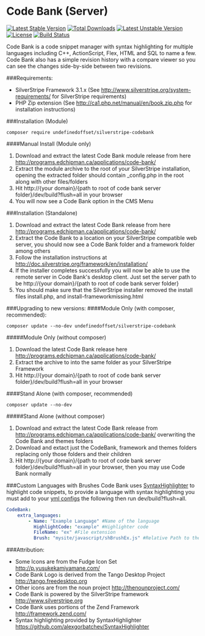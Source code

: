 Code Bank (Server)
=================
[![Latest Stable Version](https://poser.pugx.org/undefinedoffset/silverstripe-codebank/v/stable.png)](https://packagist.org/packages/undefinedoffset/silverstripe-codebank) [![Total Downloads](https://poser.pugx.org/undefinedoffset/silverstripe-codebank/downloads.png)](https://packagist.org/packages/undefinedoffset/silverstripe-codebank) [![Latest Unstable Version](https://poser.pugx.org/undefinedoffset/silverstripe-codebank/v/unstable.png)](https://packagist.org/packages/undefinedoffset/silverstripe-codebank) [![License](https://poser.pugx.org/undefinedoffset/silverstripe-codebank/license.png)](https://packagist.org/packages/undefinedoffset/silverstripe-codebank) [![Build Status](https://travis-ci.org/UndefinedOffset/silverstripe-codebank.png)](https://travis-ci.org/UndefinedOffset/silverstripe-codebank)

Code Bank is a code snippet manager with syntax highlighting for multiple languages including C++, ActionScript, Flex, HTML and SQL to name a few. Code Bank also has a simple revision history with a compare viewer so you can see the changes side-by-side between two revisions.


###Requirements:
* SilverStripe Framework 3.1.x (See http://www.silverstripe.org/system-requirements/ for SilverStripe requirements)
* PHP Zip extension (See http://ca1.php.net/manual/en/book.zip.php for installation instructions)


###Installation (Module)
```
composer require undefinedoffset/silverstripe-codebank
```

####Manual Install (Module only)
1. Download and extract the latest Code Bank module release from here http://programs.edchipman.ca/applications/code-bank/
2. Extract the module archive to the root of your SilverStripe installation, opening the extracted folder should contain _config.php in the root along with other files/folders
3. Hit http://{your domain}/{path to root of code bank server folder}/dev/build?flush=all in your browser
4. You will now see a Code Bank option in the CMS Menu


###Installation (Standalone)
1. Download and extract the latest Code Bank release from here http://programs.edchipman.ca/applications/code-bank/
2. Extract the Code Bank to a location on your SilverStripe compatible web server, you should now see a Code Bank folder and a framework folder among others
3. Follow the installation instructions at http://doc.silverstripe.org/framework/en/installation/
4. If the installer completes successfully you will now be able to use the remote server in Code Bank's desktop client. Just set the server path to be http://{your domain}/{path to root of code bank server folder}
5. You should make sure that the SilverStripe installer removed the install files install.php, and install-frameworkmissing.html


###Upgrading to new versions:
####Module Only (with composer, recommended):
```
composer update --no-dev undefinedoffset/silverstripe-codebank
```

#####Module Only (without composer)
1. Download the latest Code Bank release here http://programs.edchipman.ca/applications/code-bank/
2. Extract the archive to into the same folder as your SilverStripe Framework
3. Hit http://{your domain}/{path to root of code bank server folder}/dev/build?flush=all in your browser


####Stand Alone (with composer, recommended)
```
composer update --no-dev
```

#####Stand Alone (without composer)
1. Download and extract the latest Code Bank release from http://programs.edchipman.ca/applications/code-bank/ overwriting the Code Bank and themes folders
2. Download and extact just the CodeBank, framework and themes folders replacing only those folders and their children
3. Hit http://{your domain}/{path to root of code bank server folder}/dev/build?flush=all in your browser, then you may use Code Bank normally


###Custom Languages with Brushes
Code Bank uses [SyntaxHighlighter](https://github.com/alexgorbatchev/SyntaxHighlighter) to highlight code snippets, to provide a language with syntax highlighting you must add to your [yml configs](http://doc.silverstripe.org/framework/en/topics/configuration#setting-configuration-via-yaml-files) the following then run dev/build?flush=all.
```yml
CodeBank:
    extra_languages:
        - Name: "Example Language" #Name of the language
          HighlightCode: "example" #Highlighter code
          FileName: "ex" #File extension
          Brush: "mysite/javascript/shBrushEx.js" #Relative Path to the snippet highlighter brush
```

###Attribution:
* Some Icons are from the Fudge Icon Set http://p.yusukekamiyamane.com/
* Code Bank Logo is derived from the Tango Desktop Project http://tango.freedesktop.org
* Other icons are from the noun project http://thenounproject.com/
* Code Bank is powered by the SilverStripe framework http://www.silverstripe.org
* Code Bank uses portions of the Zend Framework http://framework.zend.com/
* Syntax highlighting provided by SyntaxHighlighter https://github.com/alexgorbatchev/SyntaxHighlighter